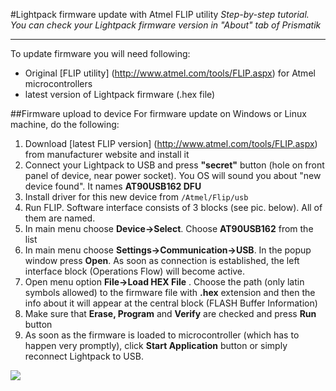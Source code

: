 #Lightpack firmware update with Atmel FLIP utility
_Step-by-step tutorial. You can check your Lightpack firmware version in "About" tab of Prismatik_

---

To update firmware you will need following:

* Original [FLIP utility] (http://www.atmel.com/tools/FLIP.aspx) for Atmel microcontrollers
* latest version of Lightpack firmware (.hex file)

##Firmware upload to device
For firmware update on Windows or Linux machine, do the following:

1. Download [latest FLIP version] (http://www.atmel.com/tools/FLIP.aspx) from manufacturer website and install it 
2. Connect your Lightpack to USB and press **"secret"** button (hole on front panel of device, near power socket). You OS will sound you about "new device found". It names **AT90USB162 DFU**
3. Install driver for this new device from ```/Atmel/Flip/usb```
4. Run FLIP. Software interface consists of 3 blocks (see pic. below). All of them are named.
5. In main menu choose **Device→Select**. Choose **AT90USB162** from the list
6. In main menu choose **Settings→Communication→USB**. In the popup window press **Open**. As soon as connection is established, the left interface block (Operations Flow) will become active.
7. Open menu option **File→Load HEX File** . Choose the path (only latin symbols allowed) to the firmware file with **.hex** extension and then the info about it will appear at the central block (FLASH Buffer Information)
8. Make sure that **Erase, Program** and **Verify** are checked and press **Run** button
9. As soon as the firmware is loaded to microcontroller (which has to happen very promptly), click **Start Application** button or simply reconnect Lightpack to USB.

<img src="http://wiki.pixelkit.ru/_ru/images/Tumblr_lgo5u1wS8w1qbbc3b.png">
